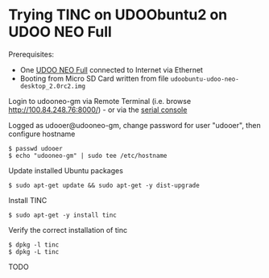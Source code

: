 # Trying TINC on UDOObuntu2 on UDOO NEO Full

Prerequisites:

* One [UDOO NEO Full](http://www.udoo.org/udoo-neo/) connected to Internet via Ethernet
* Booting from Micro SD Card written from file `udoobuntu-udoo-neo-desktop_2.0rc2.img`

Login to udooneo-gm via Remote Terminal (i.e. browse http://100.84.248.76:8000/) - or via the [serial console](http://gmacario.github.io/howto/udoo/neo/embedded/software/development/2015/11/08/connecting-to-udoo-neo-serial-console.html)

Logged as udooer@udooneo-gm, change password for user "udooer", then configure hostname

```
$ passwd udooer
$ echo "udooneo-gm" | sudo tee /etc/hostname
```

Update installed Ubuntu packages

```
$ sudo apt-get update && sudo apt-get -y dist-upgrade
```

Install TINC

```
$ sudo apt-get -y install tinc
```

Verify the correct installation of tinc

```
$ dpkg -l tinc
$ dpkg -L tinc
```

TODO

<!-- EOF -->
